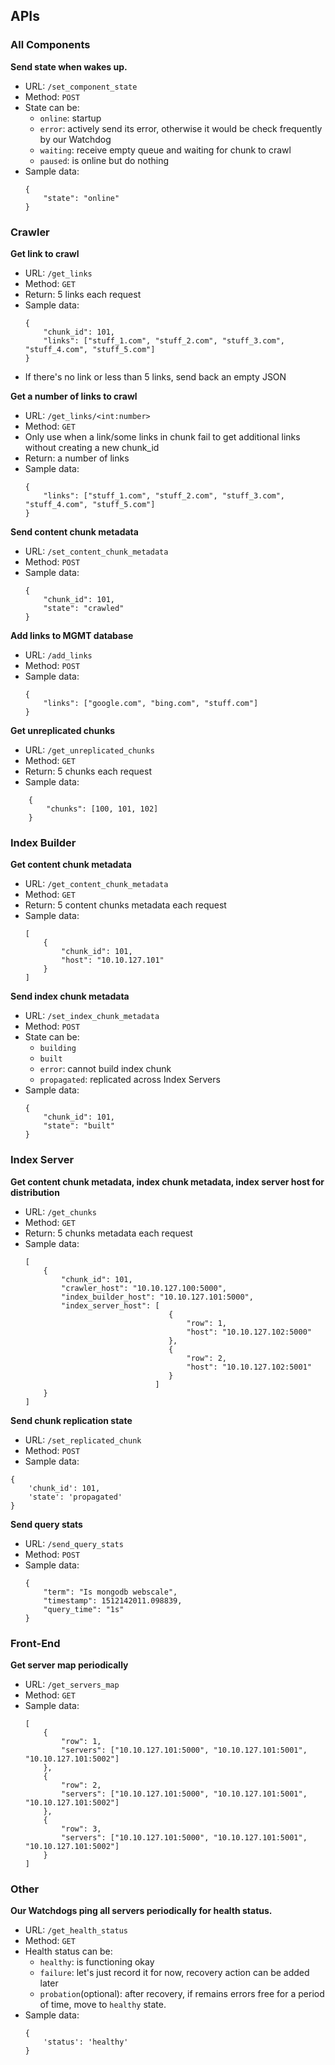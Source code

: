 ## APIs

### All Components

**Send state when wakes up.**
- URL: `/set_component_state`
- Method: `POST`
- State can be:
    - `online`: startup
    - `error`: actively send its error, otherwise it would be check frequently by our Watchdog
    - `waiting`: receive empty queue and waiting for chunk to crawl 
    - `paused`: is online but do nothing
- Sample data:
    ```
    {
        "state": "online"
    }
    ```
        
### Crawler   

**Get link to crawl**
- URL: `/get_links`
- Method: `GET`
- Return: 5 links each request
- Sample data:
    ```
    {
        "chunk_id": 101,
        "links": ["stuff_1.com", "stuff_2.com", "stuff_3.com", "stuff_4.com", "stuff_5.com"]
    }
    ```
- If there's no link or less than 5 links, send back an empty JSON

**Get a number of links to crawl**
- URL: `/get_links/<int:number>`
- Method: `GET`
- Only use when a link/some links in chunk fail to get additional links without creating a new chunk_id
- Return: a number of links
- Sample data:
    ```
    {
        "links": ["stuff_1.com", "stuff_2.com", "stuff_3.com", "stuff_4.com", "stuff_5.com"]
    }
    ```

**Send content chunk metadata**
- URL: `/set_content_chunk_metadata`
- Method: `POST`
- Sample data:
    ```
    {
        "chunk_id": 101,
        "state": "crawled"
    }
    ```
    
**Add links to MGMT database**
- URL: `/add_links`
- Method: `POST`
- Sample data:
    ```
    {
        "links": ["google.com", "bing.com", "stuff.com"]
    }
    ```

**Get unreplicated chunks**
- URL: `/get_unreplicated_chunks`
- Method: `GET`
- Return: 5 chunks each request
- Sample data:
```
    {
        "chunks": [100, 101, 102]
    }
```

### Index Builder

**Get content chunk metadata**
- URL: `/get_content_chunk_metadata`
- Method: `GET`
- Return: 5 content chunks metadata each request
- Sample data:
    ```
    [
        {
            "chunk_id": 101,
            "host": "10.10.127.101"
        }
    ]
    ```

**Send index chunk metadata**
- URL: `/set_index_chunk_metadata`
- Method: `POST`
- State can be: 
    - `building` 
    - `built` 
    - `error`: cannot build index chunk
    - `propagated`: replicated across Index Servers
- Sample data:
    ```
    {
        "chunk_id": 101,
        "state": "built"
    }
    ```
    
### Index Server

**Get content chunk metadata, index chunk metadata, index server host for distribution**
- URL: `/get_chunks`
- Method: `GET`
- Return:  5 chunks metadata each request
- Sample data:
    ```
    [
        {
            "chunk_id": 101,
            "crawler_host": "10.10.127.100:5000",
            "index_builder_host": "10.10.127.101:5000",
            "index_server_host": [
                                    {
                                        "row": 1,
                                        "host": "10.10.127.102:5000"
                                    },
                                    {
                                        "row": 2,
                                        "host": "10.10.127.102:5001"
                                    }
                                 ]
        }
    ]
    ```

**Send chunk replication state**
- URL: `/set_replicated_chunk`
- Method: `POST`
- Sample data:
```
{
    'chunk_id': 101,
    'state': 'propagated'
}
```

**Send query stats**
- URL: `/send_query_stats`
- Method: `POST`
- Sample data:
    ```
    {
        "term": "Is mongodb webscale",
        "timestamp": 1512142011.098839,
        "query_time": "1s"
    }
    ```
    
### Front-End

**Get server map periodically**
- URL: `/get_servers_map`
- Method: `GET`
- Sample data:
    ```
    [
        {
            "row": 1,
            "servers": ["10.10.127.101:5000", "10.10.127.101:5001", "10.10.127.101:5002"]
        },
        {
            "row": 2,
            "servers": ["10.10.127.101:5000", "10.10.127.101:5001", "10.10.127.101:5002"]
        },
        {
            "row": 3,
            "servers": ["10.10.127.101:5000", "10.10.127.101:5001", "10.10.127.101:5002"]
        }
    ]
    ```
    
### Other

**Our Watchdogs ping all servers periodically for health status.**
- URL: `/get_health_status`
- Method: `GET`
- Health status can be:
    - `healthy`: is functioning okay
    - `failure`: let's just record it for now, recovery action can be added later
    - `probation`(optional): after recovery, if remains errors free for a period of time, move to `healthy` state. 
- Sample data:
    ```
    {
        'status': 'healthy'
    }
    ```

